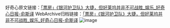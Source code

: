 好奇心原文链接：[「票房」《银河护卫队》大捷，但好莱坞并非不可战胜_娱乐_好奇心日报-俞斯译](https://www.qdaily.com/articles/2831.html)
WebArchive归档链接：[「票房」《银河护卫队》大捷，但好莱坞并非不可战胜_娱乐_好奇心日报-俞斯译](http://web.archive.org/web/20190623151526/https://www.qdaily.com/articles/2831.html)
![image](http://ww3.sinaimg.cn/large/007d5XDply1g3v6mqtco9j30u03o9qv5)